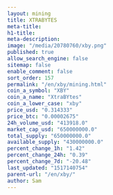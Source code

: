 ```yaml
---
layout: mining
title: XTRABYTES
meta-title: 
h1-title: 
meta-description: 
image: "/media/20780760/xby.png"
published: true
allow_search_engine: false
sitemap: false
enable_comment: false
sort_order: 157
permalink: "/en/xby/mining.html"
coin_a_symbol: "XBY"
coin_a_name: "XtraBYtes"
coin_a_lower_case: "xby"
price_usd: "0.314333"
price_btc: "0.00002675"
24h_volume_usd: "413918.0"
market_cap_usd: "650000000.0"
total_supply: "650000000.0"
available_supply: "430000000.0"
percent_change_1h: "1.42"
percent_change_24h: "0.39"
percent_change_7d: "-20.48"
last_updated: "1517140754"
parent-url: "/en/xby/"
author: Sam
---
```



